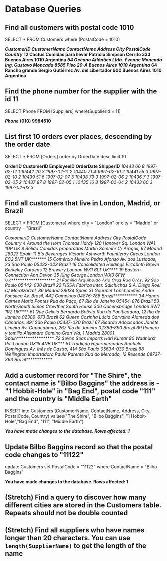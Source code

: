 # Database Queries

## Find all customers with postal code 1010

SELECT  * FROM Customers where (PostalCode = 1010)

*****CustomerID	CustomerName	ContactName	Address	City	PostalCode	Country*****
****12	Cactus Comidas para llevar	Patricio Simpson	Cerrito 333	Buenos Aires	1010	Argentina****
***54	Océano Atlántico Ltda.	Yvonne Moncada	Ing. Gustavo Moncada 8585 Piso 20-A	Buenos Aires	1010	Argentina***
**64	Rancho grande	Sergio Gutiérrez	Av. del Libertador 900	Buenos Aires	1010	Argentina**

## Find the phone number for the supplier with the id 11

SELECT Phone FROM [Suppliers] where(Supplierid = 11)

***Phone***
**(010) 9984510**

## List first 10 orders ever places, descending by the order date

SELECT * FROM [Orders]
order by OrderDate desc
limit 10

**OrderID	CustomerID	EmployeeID	OrderDate	ShipperID**
*10443	66	8	1997-02-12	1*
*10442	20	3	1997-02-11	2*
*10440	71	4	1997-02-10	2*
*10441	55	3	1997-02-10	2*
*10439	51	6	1997-02-07	3*
*10438	79	3	1997-02-06	2*
*10436	7	3	1997-02-05	2*
*10437	87	8	1997-02-05	1*
*10435	16	8	1997-02-04	2*
*10433	60	3	1997-02-03	3*

## Find all customers that live in London, Madrid, or Brazil

SELECT * FROM [Customers] where city = "London" or city = "Madrid" or country = "Brazil"

*CustomerID	CustomerName	ContactName	Address	City	PostalCode	Country*
*4	Around the Horn	Thomas Hardy	120 Hanover Sq.	London	WA1 1DP	UK*
*8	Bólido Comidas preparadas	Martín Sommer	C/ Araquil, 67	Madrid	28023	Spain*
*11	B's Beverages	Victoria Ashworth	Fauntleroy Circus	London	EC2 5NT	UK********
*15	Comércio Mineiro	Pedro Afonso	Av. dos Lusíadas, 23	São Paulo	05432-043	Brazil*
*16	Consolidated Holdings	Elizabeth Brown	Berkeley Gardens 12 Brewery	London	WX1 6LT	UK*****
*19	Eastern Connection	Ann Devon	35 King George	London	WX3 6FW	UK*********************
*21	Familia Arquibaldo	Aria Cruz	Rua Orós, 92	São Paulo	05442-030	Brazil*
*22	FISSA Fabrica Inter. Salchichas S.A.	Diego Roel	C/ Moralzarzal, 86	Madrid	28034	Spain*
*31	Gourmet Lanchonetes	André Fonseca	Av. Brasil, 442	Campinas	04876-786	Brazil************
*34	Hanari Carnes	Mario Pontes	Rua do Paço, 67	Rio de Janeiro	05454-876	Brazil*
*53	North/South	Simon Crowther	South House 300 Queensbridge	London	SW7 1RZ	UK*****
*61	Que Delícia	Bernardo Batista	Rua da Panificadora, 12	Rio de Janeiro	02389-673	Brazil*
*62	Queen Cozinha	Lúcia Carvalho	Alameda dos Canàrios, 891	São Paulo	05487-020	Brazil*
*67	Ricardo Adocicados	Janete Limeira	Av. Copacabana, 267	Rio de Janeiro	02389-890	Brazil*
*69	Romero y tomillo	Alejandra Camino	Gran Vía, 1	Madrid	28001	Spain******************
*72	Seven Seas Imports	Hari Kumar	90 Wadhurst Rd.	London	OX15 4NB	UK****
*81	Tradição Hipermercados	Anabela Domingues	Av. Inês de Castro, 414	São Paulo	05634-030	Brazil*
*88	Wellington Importadora	Paula Parente	Rua do Mercado, 12	Resende	08737-363	Brazil*************

## Add a customer record for "The Shire", the contact name is "Bilbo Baggins" the address is -"1 Hobbit-Hole" in "Bag End", postal code "111" and the country is "Middle Earth"

INSERT into Customers (CustomerName, ContactName, Address, City, PostalCode, Country)
values("The Shire", "Bilbo Baggins", "1 Hobbit-Hole","Bag End", "111", "Middle Earth")

*****You have made changes to the database. Rows affected: 1*****


## Update Bilbo Baggins record so that the postal code changes to "11122"

update Customers set PostalCode = "11122"
where ContactName = "Bilbo Baggins"

****You have made changes to the database. Rows affected: 1****

## (Stretch) Find a query to discover how many different cities are stored in the Customers table. Repeats should not be double counted

## (Stretch) Find all suppliers who have names longer than 20 characters. You can use `length(SupplierName)` to get the length of the name
